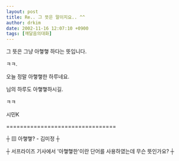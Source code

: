 ```yaml
---
layout: post
title: Re.. 그 뜻은 말이지요.. ^^
author: drkim
date: 2002-11-16 12:07:10 +0900
tags: [깨달음의대화]
---
```

그 뜻은 그냥 아햏햏 하다는 뜻입니다.
  

    
ㅋㅋ.
  

    
오늘 정말 아햏햏한 하루네요.
  

    
님의 하루도 아햏햏하시길.
  

    
ㅋㅋ
  

  

    
시민K
  

  

  

  

  
================================
  
┼ ▨ 아햏햏? - 김미정 ┼
  
┼ 서프라이즈 기사에서 '아햏햏한'이란 단어를 사용하였는데 무슨 뜻인가요? ┼